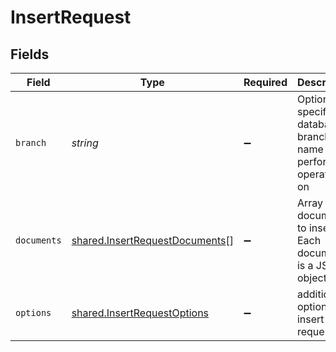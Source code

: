 # InsertRequest


## Fields

| Field                                                                                   | Type                                                                                    | Required                                                                                | Description                                                                             |
| --------------------------------------------------------------------------------------- | --------------------------------------------------------------------------------------- | --------------------------------------------------------------------------------------- | --------------------------------------------------------------------------------------- |
| `branch`                                                                                | *string*                                                                                | :heavy_minus_sign:                                                                      | Optionally specify a database branch name to perform operation on                       |
| `documents`                                                                             | [shared.InsertRequestDocuments](../../../sdk/models/shared/insertrequestdocuments.md)[] | :heavy_minus_sign:                                                                      | Array of documents to insert. Each document is a JSON object.                           |
| `options`                                                                               | [shared.InsertRequestOptions](../../../sdk/models/shared/insertrequestoptions.md)       | :heavy_minus_sign:                                                                      | additional options for insert requests.                                                 |